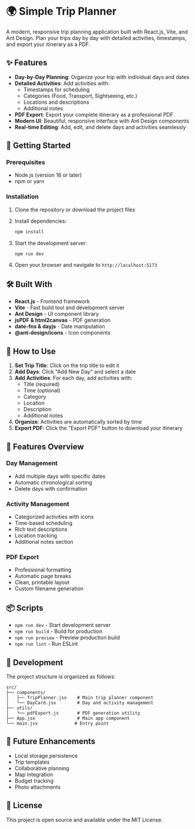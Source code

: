 # 🌍 Simple Trip Planner

A modern, responsive trip planning application built with React.js, Vite, and Ant Design. Plan your trips day by day with detailed activities, timestamps, and export your itinerary as a PDF.

## ✨ Features

- **Day-by-Day Planning**: Organize your trip with individual days and dates
- **Detailed Activities**: Add activities with:
  - Timestamps for scheduling
  - Categories (Food, Transport, Sightseeing, etc.)
  - Locations and descriptions
  - Additional notes
- **PDF Export**: Export your complete itinerary as a professional PDF
- **Modern UI**: Beautiful, responsive interface with Ant Design components
- **Real-time Editing**: Add, edit, and delete days and activities seamlessly

## 🚀 Getting Started

### Prerequisites
- Node.js (version 16 or later)
- npm or yarn

### Installation

1. Clone the repository or download the project files
2. Install dependencies:
   ```bash
   npm install
   ```

3. Start the development server:
   ```bash
   npm run dev
   ```

4. Open your browser and navigate to `http://localhost:5173`

## 🛠️ Built With

- **React.js** - Frontend framework
- **Vite** - Fast build tool and development server
- **Ant Design** - UI component library
- **jsPDF & html2canvas** - PDF generation
- **date-fns & dayjs** - Date manipulation
- **@ant-design/icons** - Icon components

## 📱 How to Use

1. **Set Trip Title**: Click on the trip title to edit it
2. **Add Days**: Click "Add New Day" and select a date
3. **Add Activities**: For each day, add activities with:
   - Title (required)
   - Time (optional)
   - Category
   - Location
   - Description
   - Additional notes
4. **Organize**: Activities are automatically sorted by time
5. **Export PDF**: Click the "Export PDF" button to download your itinerary

## 🎨 Features Overview

### Day Management
- Add multiple days with specific dates
- Automatic chronological sorting
- Delete days with confirmation

### Activity Management
- Categorized activities with icons
- Time-based scheduling
- Rich text descriptions
- Location tracking
- Additional notes section

### PDF Export
- Professional formatting
- Automatic page breaks
- Clean, printable layout
- Custom filename generation

## 📦 Scripts

- `npm run dev` - Start development server
- `npm run build` - Build for production
- `npm run preview` - Preview production build
- `npm run lint` - Run ESLint

## 🔧 Development

The project structure is organized as follows:

```
src/
├── components/
│   ├── TripPlanner.jsx    # Main trip planner component
│   └── DayCard.jsx        # Day and activity management
├── utils/
│   └── pdfExport.js       # PDF generation utility
├── App.jsx                # Main app component
└── main.jsx              # Entry point
```

## 🎯 Future Enhancements

- Local storage persistence
- Trip templates
- Collaborative planning
- Map integration
- Budget tracking
- Photo attachments

## 📄 License

This project is open source and available under the MIT License.
